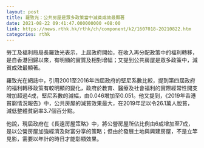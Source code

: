 ```yaml
---
layout: post
title: 羅致光：公共房屋是眾多政策當中減貧成效最顯著
date: 2021-08-22 09:41:47.000000000 +08:00
link: https://news.rthk.hk/rthk/ch/component/k2/1607018-20210822.htm
categories: rthk
---
```


勞工及福利局局長羅致光表示，上屆政府開始，在收入再分配政策中的福利轉移，是自香港回歸以來，有明顯的實質及相對增幅；又提到公共房屋是眾多政策中，減貧成效最顯著。

羅致光在網誌中，引用2001至2016年四屆政府的堅尼系數比較，提到第四屆政府的福利轉移政策有較明顯的變化，政府於教育、醫療及社會福利的實際經常性開支增加超過4成，堅尼系數的減幅，由0.046增加至0.051。他又提到，《2019年香港貧窮情況報告》中，公共房屋的減貧效果最大，在2019年足以令26.1萬人脫貧，減低整體貧窮率3.7個百分點。

他說，現屆政府在《長遠房屋策略》中，將公營房屋所佔比例由6成增加至7成，是以公營房屋加強經濟及財富分享的策略；但由於發展土地與興建房屋，不是立竿見影，需要以年計的時日才能彰顯效果。
